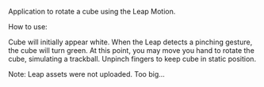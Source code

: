 Application to rotate a cube using the Leap Motion.

How to use:

Cube will initially appear white. When the Leap detects a pinching gesture, the cube will turn green. At this point, you may move you hand to rotate the cube, simulating a trackball. Unpinch fingers to keep cube in static position.

Note: Leap assets were not uploaded. Too big...
